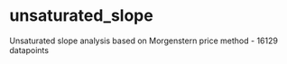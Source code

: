 # unsaturated_slope
Unsaturated slope analysis based on Morgenstern price method - 16129 datapoints
